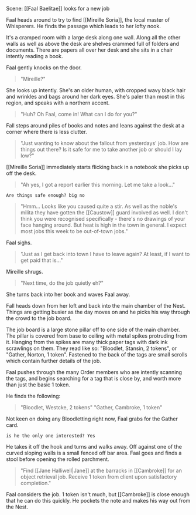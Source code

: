 Scene: [[Faal Baelitae]] looks for a new job

Faal heads around to try to find [[Mireille Soria]], the local master of Whisperers. He finds the passage which leads to her lofty nook.

It's a cramped room with a large desk along one wall. Along all the other walls as well as above the desk are shelves crammed full of folders and documents. There are papers all over her desk and she sits in a chair intently reading a book.

Faal gently knocks on the door.
>"Mireille?"

She looks up intently. She's an older human, with cropped wavy black hair and wrinkles and bags around her dark eyes. She's paler than most in this region, and speaks with a northern accent.
>"Huh? Oh Faal, come in! What can I do for you?"

Fall steps around piles of books and notes and leans against the desk at a corner where there is less clutter.

>"Just wanting to know about the fallout from yesterdays' job. How are things out there? Is it safe for me to take another job or should I lay low?"

[[Mireille Soria]] immediately starts flicking back in a notebook she picks up off the desk.
>"Ah yes, I got a report earlier this morning. Let me take a look..."

`Are things safe enough? big no`

>"Hmm... Looks like you caused quite a stir. As well as the noble's milita they have gotten the [[Caustow]] guard involved as well.
>I don't think you were recognised specifically - there's no drawings of your face hanging around. But heat is high in the town in general. I expect most jobs this week to be out-of-town jobs."

Faal sighs.
>"Just as I get back into town I have to leave again? At least, if I want to get paid that is..."

Mireille shrugs.
>"Next time, do the job quietly eh?"

She turns back into her book and waves Faal away.

Fall heads down from her loft and back into the main chamber of the Nest. Things are getting busier as the day moves on and he picks his way through the crowd to the job board.

The job board is a large stone pillar off to one side of the main chamber. The pillar is covered from base to ceiling with metal spikes protruding from it. Hanging from the spikes are many thick paper tags with dark ink scrawlings on them. They read like so:
"Bloodlet, Stansin, 2 tokens", or "Gather, Norton, 1 token". Fastened to the back of the tags are small scrolls which contain further details of the job.

Faal pushes through the many Order members who are intently scanning the tags, and begins searching for a tag that is close by, and worth more than just the basic 1 token.

He finds the following:

>"Bloodlet, Westcke, 2 tokens"
>"Gather, Cambroke, 1 token"

Not keen on doing any Bloodletting right now, Faal grabs for the Gather card.

`is he the only one interested? Yes`

He takes it off the hook and turns and walks away. Off against one of the curved sloping walls is a small fenced off bar area. Faal goes and finds a stool before opening the rolled parchment.

>"Find [[Jane Halliwell|Jane]] at the barracks in [[Cambroke]] for an object retrieval job. Receive 1 token from client upon satisfactory completion."

Faal considers the job. 1 token isn't much, but [[Cambroke]] is close enough that he can do this quickly. He pockets the note and makes his way out from the Nest.